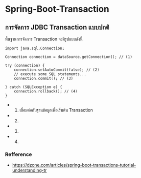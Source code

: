 # Spring-Boot-Transaction

## การจัดการ JDBC Transaction แบบปกติ

พื้นฐานการจัดการ Transaction จะมีรูปแบบดังนี้

    import java.sql.Connection;

    Connection connection = dataSource.getConnection(); // (1)

    try (connection) {
        connection.setAutoCommit(false); // (2)
        // execute some SQL statements...
        connection.commit(); // (3)

    } catch (SQLException e) {
        connection.rollback(); // (4)
    }

- 1. เชื่อมต่อกับฐานข้อมูลเพื่อเริ่มต้น Transaction
- 2.
- 3.
- 4.

### Refference 

- https://dzone.com/articles/spring-boot-transactions-tutorial-understanding-tr
